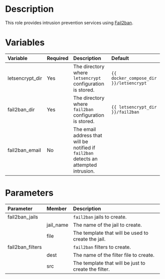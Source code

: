 # Description

This role provides intrusion prevention services using [Fail2ban](fail2ban.org).

# Variables

| Variable        | Required | Description                                                                           | Default                                |
|:----------------|:---------|:--------------------------------------------------------------------------------------|:---------------------------------------|
| letsencrypt_dir | Yes      | The directory where `letsencrypt` configuration is stored.                            | `{{ docker_compose_dir }}/letsencrypt` |
| fail2ban_dir    | Yes      | The directory where `fail2ban` configuration is stored.                               | `{{ letsencrypt_dir }}/fail2ban`       |
| fail2ban_email  | No       | The email address that will be notified if `fail2ban` detects an attempted intrusion. |                                        |

# Parameters

| Parameter        | Member    | Description                                          |
|:-----------------|:----------|:-----------------------------------------------------|
| fail2ban_jails   |           | `fail2ban` jails to create.                          |
 |                  | jail_name | The name of the jail to create.                      |
 |                  | file      | The template that will be used to create the jail.   |
 | fail2ban_filters |           | `fail2ban` filters to create.                        |
|                  | dest      | The name of the filter file to create.               |
 |                  | src       | The template that will be just to create the filter. |
